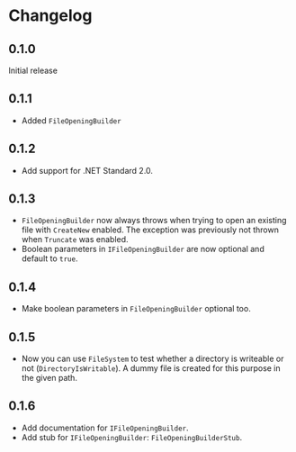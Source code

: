 # Changelog

## 0.1.0
Initial release

## 0.1.1
- Added `FileOpeningBuilder`

## 0.1.2
- Add support for .NET Standard 2.0.

## 0.1.3
- `FileOpeningBuilder` now always throws when trying to open an existing file with `CreateNew` enabled.
  The exception was previously not thrown when `Truncate` was enabled.
- Boolean parameters in `IFileOpeningBuilder` are now optional and default to `true`.

## 0.1.4
- Make boolean parameters in `FileOpeningBuilder` optional too.

## 0.1.5
- Now you can use `FileSystem` to test whether a directory is writeable or not (`DirectoryIsWritable`). A dummy file is created for this purpose in the given path.

## 0.1.6
- Add documentation for `IFileOpeningBuilder`.
- Add stub for `IFileOpeningBuilder`: `FileOpeningBuilderStub`.
